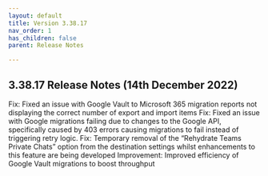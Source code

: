 ```yaml
---
layout: default
title: Version 3.38.17
nav_order: 1
has_children: false
parent: Release Notes

---
```


## 3.38.17 Release Notes (14th December 2022)

Fix: Fixed an issue with Google Vault to Microsoft 365 migration reports not displaying the correct number of export and import items
Fix: Fixed an issue with Google migrations failing due to changes to the Google API, specifically caused by 403 errors causing migrations to fail instead of triggering retry logic.
Fix: Temporary removal of the “Rehydrate Teams Private Chats” option from the destination settings whilst enhancements to this feature are being developed
Improvement: Improved efficiency of Google Vault migrations to boost throughput
